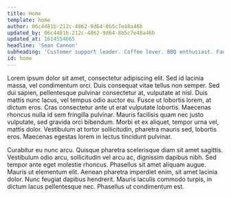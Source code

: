 ```yaml
---
title: Home
template: home
author: 06c4481b-212c-4862-9d64-8b5c7e48a46b
updated_by: 06c4481b-212c-4862-9d64-8b5c7e48a46b
updated_at: 1614554665
headline: 'Sean Cannon'
subheading: 'Customer support leader. Coffee lover. BBQ enthusiast. Fan of Javascript. Voracious reader. Ohioan.'
id: home
---
```

Lorem ipsum dolor sit amet, consectetur adipiscing elit. Sed id lacinia massa, vel condimentum orci. Duis consequat vitae tellus non semper. Sed dui sapien, pellentesque pulvinar consectetur at, vulputate at nisl. Duis mattis nunc lacus, vel tempus odio auctor eu. Fusce ut lobortis lorem, at dictum eros. Cras consectetur ante ut erat vulputate lobortis. Maecenas rhoncus nulla id sem fringilla pulvinar. Mauris facilisis quam nec justo vulputate, sed gravida orci bibendum. Morbi et ex aliquet, tempor urna vel, mattis dolor. Vestibulum at tortor sollicitudin, pharetra mauris sed, lobortis eros. Maecenas egestas lorem in lectus tincidunt pulvinar.


Curabitur eu nunc arcu. Quisque pharetra scelerisque diam sit amet sagittis. Vestibulum odio arcu, sollicitudin vel arcu ac, dignissim dapibus nibh. Sed tempor ante eget molestie rhoncus. Phasellus sit amet aliquam augue. Mauris ut elementum elit. Aenean pharetra imperdiet enim, sit amet lacinia dolor. Nunc feugiat dapibus hendrerit. Mauris iaculis commodo turpis, in dictum lacus pellentesque nec. Phasellus ut condimentum est.